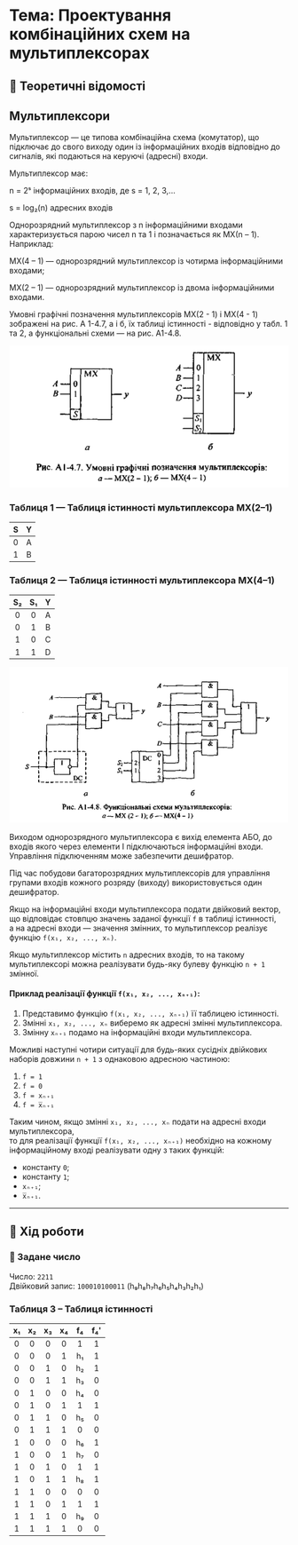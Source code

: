 # Тема: Проектування комбінаційних схем на мультиплексорах

## 📘 Теоретичні відомості

## Мультиплексори
Мультиплексор — це типова комбінаційна схема (комутатор), що підключає до свого виходу один із інформаційних входів відповідно до сигналів, які подаються на керуючі (адресні) входи.

Мультиплексор має:

n = 2ˢ інформаційних входів, де s = 1, 2, 3,...

s = log₂(n) адресних входів

Однорозрядний мультиплексор з n інформаційними входами характеризується парою чисел n та 1 і позначається як МХ(n – 1). Наприклад:

МХ(4 – 1) — однорозрядний мультиплексор із чотирма інформаційними входами;

МХ(2 – 1) — однорозрядний мультиплексор із двома інформаційними входами.

Умовні графічні позначення мультиплексорів МХ(2 - 1) і МХ(4 - 1) зображені на рис. А 1-4.7, а і б, їх таблиці істинності - відповідно у табл. 1 та 2, а функціональні схеми — на рис. А1-4.8.

![](Conventional-graphic-symbols-for-multiplexers.png)


### Таблиця 1 — Таблиця істинності мультиплексора МХ(2–1)

| **S** | **Y** |
|:-----:|:-----:|
| 0     | A     |
| 1     | B     |

### Таблиця 2 — Таблиця істинності мультиплексора МХ(4–1)

| **S₂** | **S₁** | **Y** |
|:------:|:------:|:-----:|
| 0      | 0      | A     |
| 0      | 1      | B     |
| 1      | 0      | C     |
| 1      | 1      | D     |

![](Functional-diagrams-of-multiplexers.png)



Виходом однорозрядного мультиплексора є вихід елемента АБО, до входів якого через елементи І підключаються інформаційні входи.  
Управління підключенням може забезпечити дешифратор.

Під час побудови багаторозрядних мультиплексорів для управління групами входів кожного розряду (виходу) використовується один дешифратор.

Якщо на інформаційні входи мультиплексора подати двійковий вектор, що відповідає стовпцю значень заданої функції `f` в таблиці істинності,  
а на адресні входи — значення змінних, то мультиплексор реалізує функцію `f(x₁, x₂, ..., xₙ)`.

Якщо мультиплексор містить `n` адресних входів, то на такому мультиплексорі можна реалізувати будь-яку булеву функцію `n + 1` змінної.


#### Приклад реалізації функції `f(x₁, x₂, ..., xₙ₊₁)`:

1. Представимо функцію `f(x₁, x₂, ..., xₙ₊₁)` її таблицею істинності.
2. Змінні `x₁, x₂, ..., xₙ` виберемо як адресні змінні мультиплексора.
3. Змінну `xₙ₊₁` подамо на інформаційні входи мультиплексора.

Можливі наступні чотири ситуації для будь-яких сусідніх двійкових наборів довжини `n + 1` з однаковою адресною частиною:

1. `f = 1`  
2. `f = 0`  
3. `f = xₙ₊₁`  
4. `f = x̅ₙ₊₁`

Таким чином, якщо змінні `x₁, x₂, ..., xₙ` подати на адресні входи мультиплексора,  
то для реалізації функції `f(x₁, x₂, ..., xₙ₊₁)` необхідно на кожному інформаційному вході реалізувати одну з таких функцій:

- константу `0`;
- константу `1`;
- `xₙ₊₁`;
- `x̅ₙ₊₁`.


---

## 🧪 Хід роботи

### 🔢 Задане число

Число: `2211`  
Двійковий запис: `100010100011` (h₉h₈h₇h₆h₅h₄h₃h₂h₁)

### Таблиця 3 – Таблиця істинності

| x₁ | x₂ | x₃ | x₄ | f₄ | f₄' |
|:--:|:--:|:--:|:--:|:---------:|:----------:|
|  0 |  0 |  0 |  0 |     1     |     1      |
|  0 |  0 |  0 |  1 |    h₁     |     1      |
|  0 |  0 |  1 |  0 |    h₂     |     1      |
|  0 |  0 |  1 |  1 |    h₃     |     0      |
|  0 |  1 |  0 |  0 |    h₄     |     0      |
|  0 |  1 |  0 |  1 |     1     |     1      |
|  0 |  1 |  1 |  0 |    h₅     |     0      |
|  0 |  1 |  1 |  1 |     0     |     0      |
|  1 |  0 |  0 |  0 |    h₆     |     1      |
|  1 |  0 |  0 |  1 |    h₇     |     0      |
|  1 |  0 |  1 |  0 |     1     |     1      |
|  1 |  0 |  1 |  1 |    h₈     |     1      |
|  1 |  1 |  0 |  0 |     0     |     0      |
|  1 |  1 |  0 |  1 |     1     |     1      |
|  1 |  1 |  1 |  0 |    h₉     |     0      |
|  1 |  1 |  1 |  1 |     0     |     0      |
